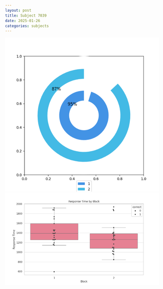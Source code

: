 ```yaml
---
layout: post
title: Subject 7039
date: 2025-01-26
categories: subjects
---
```


![](data/7039/run-6/7039__acc_test.png)
![](data/7039/run-6/7039_rt.png)
